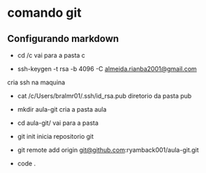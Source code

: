 # comando git

## Configurando markdown
- cd /c 
vai para a pasta c

- ssh-keygen -t rsa -b 4096 -C almeida.rianba2001@gmail.com

cria ssh na maquina

- cat /c/Users/bralmr01/.ssh/id_rsa.pub
diretorio da pasta pub


- mkdir aula-git
cria a pasta aula

- cd aula-git/
vai para a pasta

- git init
inicia repositorio git

- git remote add origin git@github.com:ryamback001/aula-git.git

- code .
